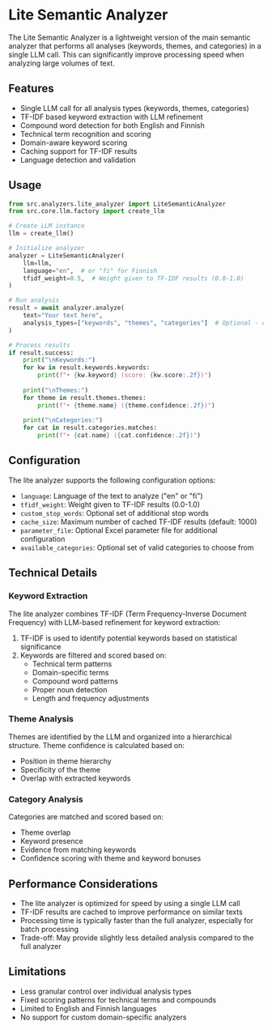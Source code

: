 # Lite Semantic Analyzer

The Lite Semantic Analyzer is a lightweight version of the main semantic analyzer that performs all analyses (keywords, themes, and categories) in a single LLM call. This can significantly improve processing speed when analyzing large volumes of text.

## Features

- Single LLM call for all analysis types (keywords, themes, categories)
- TF-IDF based keyword extraction with LLM refinement
- Compound word detection for both English and Finnish
- Technical term recognition and scoring
- Domain-aware keyword scoring
- Caching support for TF-IDF results
- Language detection and validation

## Usage

```python
from src.analyzers.lite_analyzer import LiteSemanticAnalyzer
from src.core.llm.factory import create_llm

# Create LLM instance
llm = create_llm()

# Initialize analyzer
analyzer = LiteSemanticAnalyzer(
    llm=llm,
    language="en",  # or "fi" for Finnish
    tfidf_weight=0.5,  # Weight given to TF-IDF results (0.0-1.0)
)

# Run analysis
result = await analyzer.analyze(
    text="Your text here",
    analysis_types=["keywords", "themes", "categories"]  # Optional - defaults to all types
)

# Process results
if result.success:
    print("\nKeywords:")
    for kw in result.keywords.keywords:
        print(f"• {kw.keyword} (score: {kw.score:.2f})")
    
    print("\nThemes:")
    for theme in result.themes.themes:
        print(f"• {theme.name} ({theme.confidence:.2f})")
        
    print("\nCategories:")
    for cat in result.categories.matches:
        print(f"• {cat.name} ({cat.confidence:.2f})")
```

## Configuration

The lite analyzer supports the following configuration options:

- `language`: Language of the text to analyze ("en" or "fi")
- `tfidf_weight`: Weight given to TF-IDF results (0.0-1.0)
- `custom_stop_words`: Optional set of additional stop words
- `cache_size`: Maximum number of cached TF-IDF results (default: 1000)
- `parameter_file`: Optional Excel parameter file for additional configuration
- `available_categories`: Optional set of valid categories to choose from

## Technical Details

### Keyword Extraction

The lite analyzer combines TF-IDF (Term Frequency-Inverse Document Frequency) with LLM-based refinement for keyword extraction:

1. TF-IDF is used to identify potential keywords based on statistical significance
2. Keywords are filtered and scored based on:
   - Technical term patterns
   - Domain-specific terms
   - Compound word patterns
   - Proper noun detection
   - Length and frequency adjustments

### Theme Analysis

Themes are identified by the LLM and organized into a hierarchical structure. Theme confidence is calculated based on:

- Position in theme hierarchy
- Specificity of the theme
- Overlap with extracted keywords

### Category Analysis

Categories are matched and scored based on:

- Theme overlap
- Keyword presence
- Evidence from matching keywords
- Confidence scoring with theme and keyword bonuses

## Performance Considerations

- The lite analyzer is optimized for speed by using a single LLM call
- TF-IDF results are cached to improve performance on similar texts
- Processing time is typically faster than the full analyzer, especially for batch processing
- Trade-off: May provide slightly less detailed analysis compared to the full analyzer

## Limitations

- Less granular control over individual analysis types
- Fixed scoring patterns for technical terms and compounds
- Limited to English and Finnish languages
- No support for custom domain-specific analyzers 